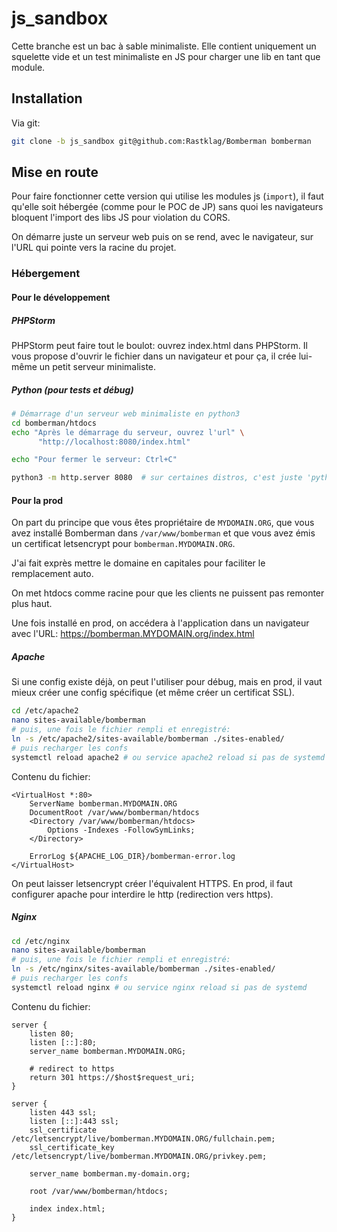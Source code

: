# js_sandbox

Cette branche est un bac à sable minimaliste. Elle contient uniquement un
squelette vide et un test minimaliste en JS pour charger une lib en tant que
module.

## Installation

Via git:

```sh
git clone -b js_sandbox git@github.com:Rastklag/Bomberman bomberman
```

## Mise en route

Pour faire fonctionner cette version qui utilise les modules js (`import`), il
faut qu'elle soit hébergée (comme pour le POC de JP) sans quoi les
navigateurs bloquent l'import des libs JS pour violation du CORS.

On démarre juste un serveur web puis on se rend, avec le navigateur, sur
l'URL qui pointe vers la racine du projet.

### Hébergement

#### Pour le développement

##### PHPStorm

PHPStorm peut faire tout le boulot: ouvrez index.html dans PHPStorm. Il
vous propose d'ouvrir le fichier dans un navigateur et pour ça, il crée
lui-même un petit serveur minimaliste.

##### Python (pour tests et débug)

```bash
# Démarrage d'un serveur web minimaliste en python3
cd bomberman/htdocs
echo "Après le démarrage du serveur, ouvrez l'url" \
      "http://localhost:8080/index.html"

echo "Pour fermer le serveur: Ctrl+C"

python3 -m http.server 8080  # sur certaines distros, c'est juste 'python'
```

#### Pour la prod

On part du principe que vous êtes propriétaire de `MYDOMAIN.ORG`, que vous
avez installé Bomberman dans `/var/www/bomberman` et que vous avez émis un
certificat letsencrypt pour `bomberman.MYDOMAIN.ORG`.

J'ai fait exprès mettre le domaine en capitales pour faciliter le remplacement
auto.

On met htdocs comme racine pour que les clients ne puissent pas remonter
plus haut.

Une fois installé en prod, on accédera à l'application dans un navigateur avec 
l'URL: https://bomberman.MYDOMAIN.org/index.html

##### Apache

Si une config existe déjà, on peut l'utiliser pour débug, mais en prod, il
vaut mieux créer une config spécifique (et même créer un certificat SSL).

```bash
cd /etc/apache2
nano sites-available/bomberman
# puis, une fois le fichier rempli et enregistré:
ln -s /etc/apache2/sites-available/bomberman ./sites-enabled/
# puis recharger les confs
systemctl reload apache2 # ou service apache2 reload si pas de systemd
```

Contenu du fichier:

```apacheconf
<VirtualHost *:80>
    ServerName bomberman.MYDOMAIN.ORG
    DocumentRoot /var/www/bomberman/htdocs
    <Directory /var/www/bomberman/htdocs>
        Options -Indexes -FollowSymLinks;
    </Directory>
    
    ErrorLog ${APACHE_LOG_DIR}/bomberman-error.log
</VirtualHost>
```

On peut laisser letsencrypt créer l'équivalent HTTPS. En prod, il faut
configurer apache pour interdire le http (redirection vers https).

##### Nginx

```bash
cd /etc/nginx
nano sites-available/bomberman
# puis, une fois le fichier rempli et enregistré:
ln -s /etc/nginx/sites-available/bomberman ./sites-enabled/
# puis recharger les confs
systemctl reload nginx # ou service nginx reload si pas de systemd
```

Contenu du fichier:

```nginxconf
server {
	listen 80;
	listen [::]:80;
	server_name bomberman.MYDOMAIN.ORG;

    # redirect to https
	return 301 https://$host$request_uri;
}

server {
    listen 443 ssl;
    listen [::]:443 ssl;
	ssl_certificate     /etc/letsencrypt/live/bomberman.MYDOMAIN.ORG/fullchain.pem;
    ssl_certificate_key /etc/letsencrypt/live/bomberman.MYDOMAIN.ORG/privkey.pem;

    server_name bomberman.my-domain.org;

	root /var/www/bomberman/htdocs;

	index index.html;
}
```